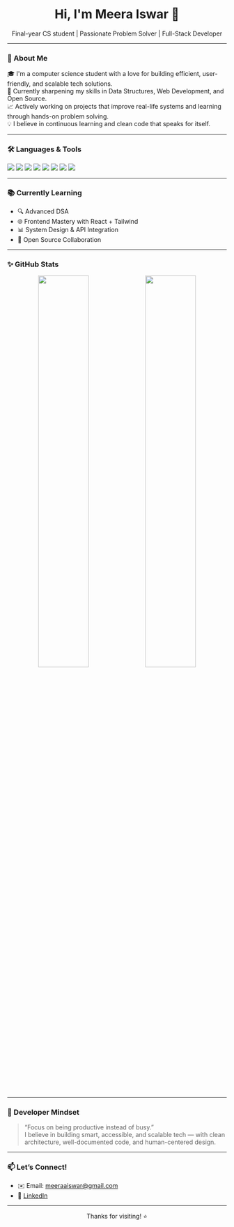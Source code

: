 <h1 align="center">Hi, I'm Meera Iswar 👋</h1>

<p align="center">
  Final-year CS student | Passionate Problem Solver | Full-Stack Developer
</p>

---

### 🚀 About Me

🎓 I'm a computer science student with a love for building efficient, user-friendly, and scalable tech solutions.  
🧠 Currently sharpening my skills in Data Structures, Web Development, and Open Source.  
📈 Actively working on projects that improve real-life systems and learning through hands-on problem solving.  
💡 I believe in continuous learning and clean code that speaks for itself.

---

### 🛠️ Languages & Tools

<p>
  <img src="https://img.shields.io/badge/Python-blue?style=for-the-badge&logo=python&logoColor=white" />
  <img src="https://img.shields.io/badge/JavaScript-yellow?style=for-the-badge&logo=javascript&logoColor=black" />
  <img src="https://img.shields.io/badge/C++-00599C?style=for-the-badge&logo=c%2B%2B&logoColor=white" />
  <img src="https://img.shields.io/badge/React-20232a?style=for-the-badge&logo=react&logoColor=61DAFB" />
  <img src="https://img.shields.io/badge/Node.js-43853D?style=for-the-badge&logo=node.js&logoColor=white" />
  <img src="https://img.shields.io/badge/Express.js-black?style=for-the-badge&logo=express&logoColor=white" />
  <img src="https://img.shields.io/badge/MongoDB-4EA94B?style=for-the-badge&logo=mongodb&logoColor=white" />
  <img src="https://img.shields.io/badge/Git-F05032?style=for-the-badge&logo=git&logoColor=white" />
</p>

---

### 📚 Currently Learning

- 🔍 Advanced DSA 
- 🌐 Frontend Mastery with React + Tailwind
- 📊 System Design & API Integration
- 🤝 Open Source Collaboration

---

### ✨ GitHub Stats

<p align="center">
  <img src="https://github-readme-stats.vercel.app/api?username=meera-iswar&show_icons=true&theme=radical" width="48%"/>
  <img src="https://github-readme-stats.vercel.app/api/top-langs/?username=meera-iswar&layout=compact&theme=radical" width="48%"/>
</p>

---

### 🧠 Developer Mindset

> “Focus on being productive instead of busy.”  
> I believe in building smart, accessible, and scalable tech — with clean architecture, well-documented code, and human-centered design.

---

### 📫 Let’s Connect!

- ✉️ Email: meeraaiswar@gmail.com
- 💼 [LinkedIn](www.linkedin.com/in/meera-iswar-a1a4b5256)  


---

<p align="center">Thanks for visiting! ⭐️</p>
